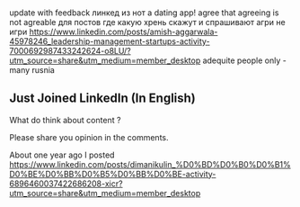 ###
update with feedback
линкед из нот a dating app!
agree that agreeing is not agreable для постов где какую хрень скажут и спрашивают агри не игри
https://www.linkedin.com/posts/amish-aggarwala-45978246_leadership-management-startups-activity-7000692987433242624-o8LU/?utm_source=share&utm_medium=member_desktop
adequite people only - many rusnia



## Just Joined LinkedIn (In English)
What do think about content ?

Please share you opinion in the comments.

About one year ago I posted https://www.linkedin.com/posts/dimanikulin_%D0%BD%D0%B0%D0%B1%D0%BE%D0%BB%D0%B5%D0%BB%D0%BE-activity-6896460037422686208-xicr?utm_source=share&utm_medium=member_desktop
 